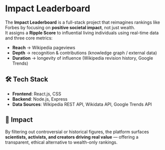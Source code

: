 # Impact Leaderboard

The **Impact Leaderboard** is a full-stack project that reimagines rankings like Forbes by focusing on **positive societal impact**, not just wealth.  
It assigns a **Ripple Score** to influential living individuals using real-time data and three core metrics:  
- **Reach** → Wikipedia pageviews  
- **Depth** → recognition & contributions (knowledge graph / external data)  
- **Duration** → longevity of influence (Wikipedia revision history, Google Trends)  

## 🛠️ Tech Stack
- **Frontend**: React.js, CSS
- **Backend**: Node.js, Express  
- **Data Sources**: Wikipedia REST API, Wikidata API, Google Trends API  

## 🌟 Impact
By filtering out controversial or historical figures, the platform surfaces **scientists, activists, and creators driving real value** — offering a transparent, ethical alternative to wealth-only rankings.  
